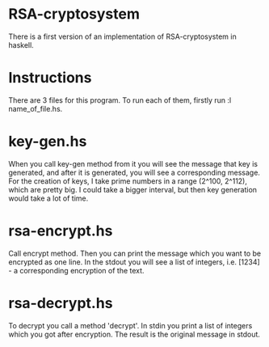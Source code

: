 # RSA-cryptosystem

There is a first version of an implementation of RSA-cryptosystem in haskell. 

# Instructions
There are 3 files for this program. To run each of them, firstly run :l name_of_file.hs. 
# key-gen.hs 
When you call key-gen method from it you will see the message that key is generated, and after it is generated, you will see a corresponding message. For the creation of keys, I take prime numbers in a range (2^100, 2^112), which are pretty big. I could take a bigger interval, but then key generation would take a lot of time.
# rsa-encrypt.hs
Call encrypt method. Then you can print the message which you want to be encrypted as one line. In the stdout you will see a list of integers, i.e. [1234] - a corresponding encryption of the text.
# rsa-decrypt.hs 
To decrypt you call a method 'decrypt'. In stdin you print a list of integers which you got after encryption. The result is the original message in stdout.
